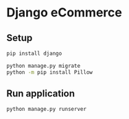 # Django eCommerce

## Setup

```bash
pip install django

python manage.py migrate
python -m pip install Pillow
```

## Run application

```bash
python manage.py runserver
```